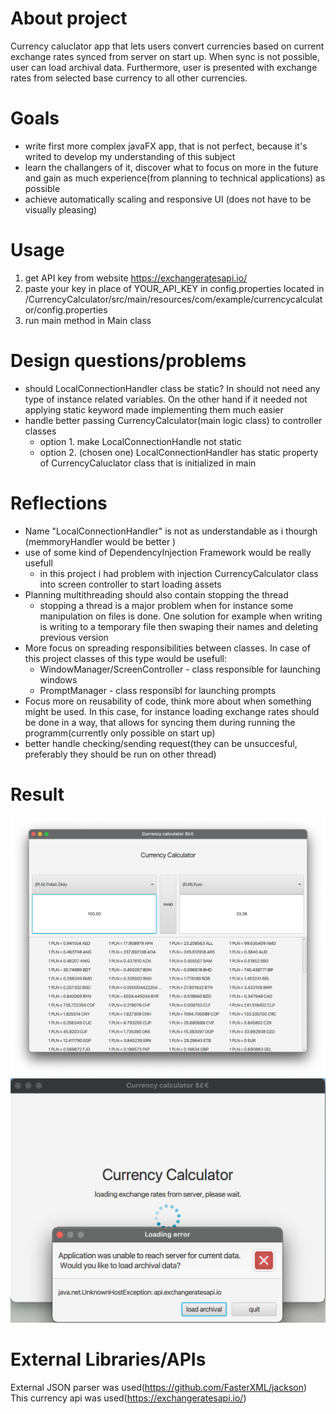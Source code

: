 # About project 
Currency caluclator app that lets users convert currencies based on current exchange rates synced from server on start up. When sync is not possible, user can load archival data. Furthermore, user is presented with exchange rates from selected base currency to all other currencies.
# Goals
- write first more complex javaFX app, that is not perfect, because it's writed to develop my understanding of this subject
- learn the challangers of it, discover what to focus on more in the future and gain as much experience(from planning to technical applications) as possible
- achieve automatically scaling and responsive UI (does not have to be visually pleasing)
# Usage
1. get API key from website https://exchangeratesapi.io/
2. paste your key in place of YOUR_API_KEY in config.properties located in /CurrencyCalculator/src/main/resources/com/example/currencycalculator/config.properties
3. run main method in Main class
# Design questions/problems
- should LocalConnectionHandler class be static? In should not need any type of instance related variables. On the other hand if it needed not applying static keyword made implementing them much easier
- handle better passing CurrencyCalculator(main logic class) to controller classes 
    - option 1. make LocalConnectionHandle not static 
    - option 2. (chosen one) LocalConnectionHandler has static property of CurrencyCaluclator class that is initialized in main
# Reflections
- Name "LocalConnectionHandler" is not as understandable as i thourgh (memmoryHandler would be better )
- use of some kind of DependencyInjection Framework would be really usefull 
    - in this project i had problem with injection CurrencyCalculator class into screen controller to start loading assets
- Planning multithreading should also contain stopping the thread
    - stopping a thread is a major problem when for instance some manipulation on files is done. One solution for example when writing is writing to a temporary file then swaping their names and deleting previous version
- More focus on spreading responsibilities between classes. In case of this project classes of this type would be usefull:
    - WindowManager/ScreenController - class responsible for launching windows
    - PromptManager - class responsibl  for launching prompts
- Focus more on reusability of code, think more about when something might be used. In this case, for instance loading exchange rates should be done in a way, that allows for syncing them during running the programm(currently only possible on start up)
- better handle checking/sending request(they can be unsuccesful, preferably they should be run on other thread)
# Result 
![result1](result1.png?raw=true "Main Screen")
![result2](result2.png?raw=true "Start Screen")
# External Libraries/APIs
External JSON parser was used(https://github.com/FasterXML/jackson)
This currency api was used(https://exchangeratesapi.io/)
